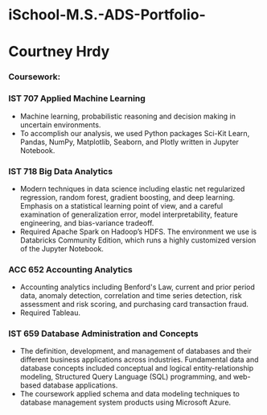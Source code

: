 # iSchool-M.S.-ADS-Portfolio-

# Courtney Hrdy 

### Coursework:

### IST 707 Applied Machine Learning

- Machine learning, probabilistic reasoning and decision making in uncertain environments. 
- To accomplish our analysis, we used Python packages Sci-Kit Learn, Pandas, NumPy, Matplotlib, Seaborn, and Plotly written in Jupyter Notebook. 

### IST 718 Big Data Analytics 

- Modern techniques in data science including elastic net regularized regression, random forest, gradient boosting, and deep learning. Emphasis on a statistical learning point of view, and a careful examination of generalization error, model interpretability, feature engineering, and bias-variance tradeoff. 
- Required Apache Spark on Hadoop’s HDFS. The environment we use is Databricks Community Edition, which runs a highly customized version of the Jupyter Notebook.

### ACC 652 Accounting Analytics 

- Accounting analytics including Benford's Law, current and prior period data, anomaly detection, correlation and time series detection, risk assessment and risk scoring, and purchasing card transaction fraud.
- Required Tableau.

### IST 659 Database Administration and Concepts

- The definition, development, and management of databases and their different business applications across industries. Fundamental data and database concepts included conceptual and logical entity-relationship modeling, Structured Query Language (SQL) programming, and web-based database applications.
- The coursework applied schema and data modeling techniques to database management system products using Microsoft Azure.


